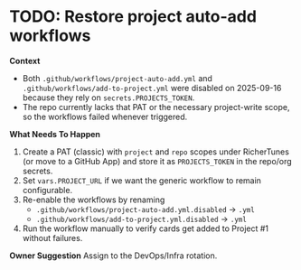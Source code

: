 # TODO: Restore project auto-add workflows

**Context**
- Both `.github/workflows/project-auto-add.yml` and `.github/workflows/add-to-project.yml` were disabled on 2025-09-16 because they rely on `secrets.PROJECTS_TOKEN`.
- The repo currently lacks that PAT or the necessary project-write scope, so the workflows failed whenever triggered.

**What Needs To Happen**
1. Create a PAT (classic) with `project` and `repo` scopes under RicherTunes (or move to a GitHub App) and store it as `PROJECTS_TOKEN` in the repo/org secrets.
2. Set `vars.PROJECT_URL` if we want the generic workflow to remain configurable.
3. Re-enable the workflows by renaming
   - `.github/workflows/project-auto-add.yml.disabled` → `.yml`
   - `.github/workflows/add-to-project.yml.disabled` → `.yml`
4. Run the workflow manually to verify cards get added to Project #1 without failures.

**Owner Suggestion**
Assign to the DevOps/Infra rotation.
